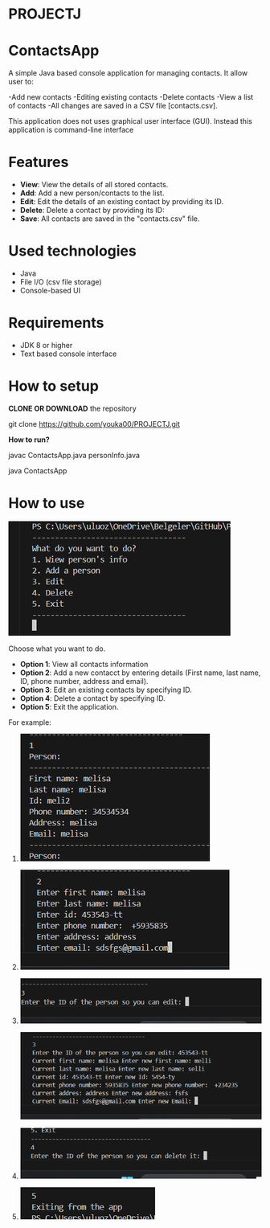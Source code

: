 # PROJECTJ

# ContactsApp

A simple Java based console application for managing contacts. It allow user to:

-Add new contacts
-Editing existing contacts
-Delete contacts
-View a list of contacts
-All changes are saved in a CSV file [contacts.csv].

This application does not uses graphical user interface (GUI). Instead this application is command-line interface

# Features

- **View**: View the details of all stored contacts.
- **Add**: Add a new person/contacts to the list.
- **Edit**: Edit the details of an existing contact by providing its ID.
- **Delete**: Delete a contact by providing its ID:
- **Save**: All contacts are saved in the "contacts.csv" file.

# Used technologies

- Java
- File I/O (csv file storage)
- Console-based UI

# Requirements

- JDK 8 or higher
- Text based console interface

# How to setup

**CLONE OR DOWNLOAD** the repository

git clone https://github.com/youka00/PROJECTJ.git

**How to run?**

javac ContactsApp.java personInfo.java

java ContactsApp

# How to use

![alt text](image.png)


Choose what you want to do.

- **Option 1**: View all contacts information
- **Option 2**: Add a new contacct by entering details (First name, last name, ID, phone number, address and email).
- **Option 3**: Edit an existing contacts by specifying ID.
- **Option 4**: Delete a contact by specifying ID.
- **Option 5**: Exit the application.

For example:



1.
     ![alt text](image-1.png)



2.
    ![alt text](image-2.png)



3.
    ![alt text](image-3.png)


    ![alt text](image-4.png)



4.
    ![alt text](image-5.png)



5.
    ![alt text](image-6.png)



